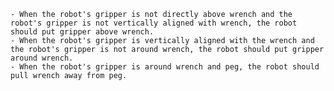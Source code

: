 
    - When the robot's gripper is not directly above wrench and the robot's gripper is not vertically aligned with wrench, the robot should put gripper above wrench.
    - When the robot's gripper is vertically aligned with the wrench and the robot's gripper is not around wrench, the robot should put gripper around wrench.
    - When the robot's gripper is around wrench and peg, the robot should pull wrench away from peg.